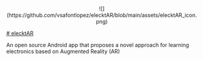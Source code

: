 <p align="center">
![](https://github.com/vsafontlopez/elecktAR/blob/main/assets/elecktAR_icon.png)

[# elecktAR](https://openaccess.uoc.edu/handle/10609/138366)

An open source Android app that proposes a novel approach for learning electronics based on Augmented Reality (AR)
<p>

